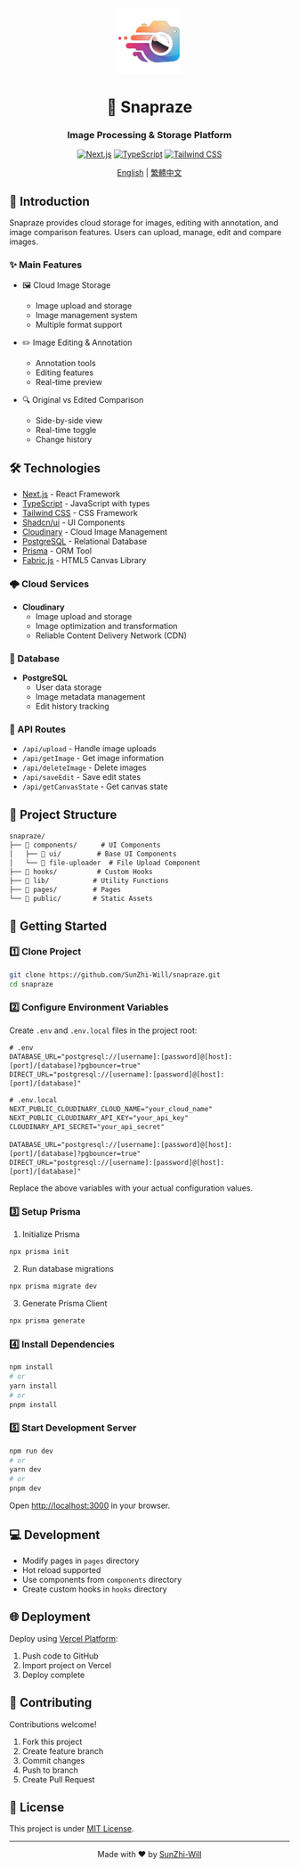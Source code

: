 <div align="center">

<img src="public/logo.png" alt="Snapraze Logo" width="120" />

# 🚀 Snapraze

### Image Processing & Storage Platform

[![Next.js](https://img.shields.io/badge/Next.js-13.0-black?style=for-the-badge&logo=next.js)](https://nextjs.org)
[![TypeScript](https://img.shields.io/badge/TypeScript-5.0-blue?style=for-the-badge&logo=typescript)](https://www.typescriptlang.org)
[![Tailwind CSS](https://img.shields.io/badge/Tailwind-3.0-38B2AC?style=for-the-badge&logo=tailwind-css)](https://tailwindcss.com)

[English](README.en.md) | [繁體中文](README.md)

</div>

## 📖 Introduction

Snapraze provides cloud storage for images, editing with annotation, and image comparison features. Users can upload, manage, edit and compare images.

### ✨ Main Features

- 🖼️ Cloud Image Storage
  - Image upload and storage
  - Image management system
  - Multiple format support

- ✏️ Image Editing & Annotation
  - Annotation tools
  - Editing features
  - Real-time preview

- 🔍 Original vs Edited Comparison
  - Side-by-side view
  - Real-time toggle
  - Change history

## 🛠️ Technologies

- [Next.js](https://nextjs.org) - React Framework
- [TypeScript](https://www.typescriptlang.org) - JavaScript with types
- [Tailwind CSS](https://tailwindcss.com) - CSS Framework
- [Shadcn/ui](https://ui.shadcn.com) - UI Components
- [Cloudinary](https://cloudinary.com) - Cloud Image Management
- [PostgreSQL](https://www.postgresql.org) - Relational Database
- [Prisma](https://www.prisma.io) - ORM Tool
- [Fabric.js](http://fabricjs.com) - HTML5 Canvas Library

### 🌩️ Cloud Services

- **Cloudinary**
  - Image upload and storage
  - Image optimization and transformation
  - Reliable Content Delivery Network (CDN)

### 💾 Database

- **PostgreSQL**
  - User data storage
  - Image metadata management
  - Edit history tracking

### 🔐 API Routes

- `/api/upload` - Handle image uploads
- `/api/getImage` - Get image information
- `/api/deleteImage` - Delete images
- `/api/saveEdit` - Save edit states
- `/api/getCanvasState` - Get canvas state

## 📁 Project Structure

```
snapraze/
├── 📂 components/      # UI Components
│   ├── 📂 ui/         # Base UI Components
│   └── 📄 file-uploader  # File Upload Component
├── 📂 hooks/          # Custom Hooks
├── 📂 lib/           # Utility Functions
├── 📂 pages/         # Pages
└── 📂 public/        # Static Assets
```

## 🚀 Getting Started

### 1️⃣ Clone Project

```bash
git clone https://github.com/SunZhi-Will/snapraze.git
cd snapraze
```

### 2️⃣ Configure Environment Variables

Create `.env` and `.env.local` files in the project root:

```env
# .env
DATABASE_URL="postgresql://[username]:[password]@[host]:[port]/[database]?pgbouncer=true"
DIRECT_URL="postgresql://[username]:[password]@[host]:[port]/[database]"
```

```env
# .env.local
NEXT_PUBLIC_CLOUDINARY_CLOUD_NAME="your_cloud_name"
NEXT_PUBLIC_CLOUDINARY_API_KEY="your_api_key"
CLOUDINARY_API_SECRET="your_api_secret"

DATABASE_URL="postgresql://[username]:[password]@[host]:[port]/[database]?pgbouncer=true"
DIRECT_URL="postgresql://[username]:[password]@[host]:[port]/[database]"
```

Replace the above variables with your actual configuration values.

### 3️⃣ Setup Prisma

1. Initialize Prisma
```bash
npx prisma init
```

2. Run database migrations
```bash
npx prisma migrate dev
```

3. Generate Prisma Client
```bash
npx prisma generate
```

### 4️⃣ Install Dependencies

```bash
npm install
# or
yarn install
# or
pnpm install
```

### 5️⃣ Start Development Server

```bash
npm run dev
# or
yarn dev
# or
pnpm dev
```

Open [http://localhost:3000](http://localhost:3000) in your browser.

## 💻 Development

- Modify pages in `pages` directory
- Hot reload supported
- Use components from `components` directory
- Create custom hooks in `hooks` directory

## 🌐 Deployment

Deploy using [Vercel Platform](https://vercel.com/new):

1. Push code to GitHub
2. Import project on Vercel
3. Deploy complete

## 🤝 Contributing

Contributions welcome!

1. Fork this project
2. Create feature branch
3. Commit changes
4. Push to branch
5. Create Pull Request

## 📄 License

This project is under [MIT License](LICENSE).

---

<div align="center">

Made with ❤️ by [SunZhi-Will](https://github.com/SunZhi-Will)

</div> 